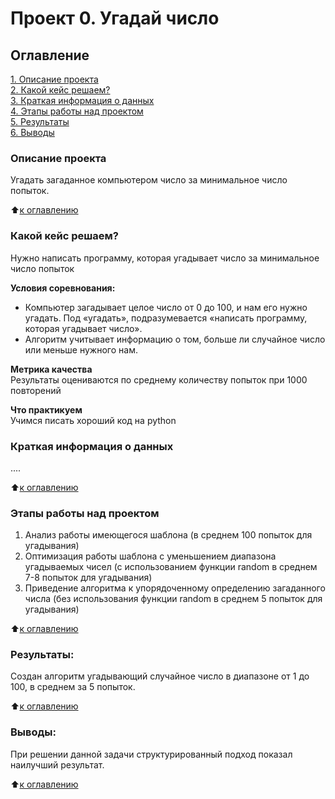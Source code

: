 # Проект 0. Угадай число

## Оглавление  
[1. Описание проекта](README.md#Описание-проекта)  
[2. Какой кейс решаем?](README.md#Какой-кейс-решаем)  
[3. Краткая информация о данных](README.md#Краткая-информация-о-данных)  
[4. Этапы работы над проектом](README.md#Этапы-работы-над-проектом)  
[5. Результаты](README.md#Результаты)    
[6. Выводы](README.md#Выводы) 

### Описание проекта    
Угадать загаданное компьютером число за минимальное число попыток.

:arrow_up:[к оглавлению](README.md#Оглавление)


### Какой кейс решаем?    
Нужно написать программу, которая угадывает число за минимальное число попыток

**Условия соревнования:**  
- Компьютер загадывает целое число от 0 до 100, и нам его нужно угадать. Под «угадать», подразумевается «написать программу, которая угадывает число».
- Алгоритм учитывает информацию о том, больше ли случайное число или меньше нужного нам.

**Метрика качества**     
Результаты оцениваются по среднему количеству попыток при 1000 повторений

**Что практикуем**     
Учимся писать хороший код на python


### Краткая информация о данных
....
  
:arrow_up:[к оглавлению](README.md#Оглавление)


### Этапы работы над проектом  
1. Анализ работы имеющегося шаблона (в среднем 100 попыток для угадывания)
2. Оптимизация работы шаблона с уменьшением диапазона угадываемых чисел (с использованием функции random в среднем 7-8 попыток для угадывания)
3. Приведение алгоритма к упорядоченному определению загаданного числа (без использования функции random в среднем 5 попыток для угадывания)
  
:arrow_up:[к оглавлению](README.md#Оглавление)


### Результаты:  
Создан алгоритм угадывающий случайное число в диапазоне от 1 до 100, в среднем за 5 попыток.
  
:arrow_up:[к оглавлению](README.md#Оглавление)


### Выводы:  
При решении данной задачи структурированный подход показал наилучший результат.
  
:arrow_up:[к оглавлению](README.md#Оглавление)

